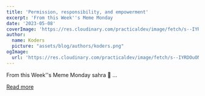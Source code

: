 ```yaml
---
title: 'Permission, responsibility, and empowerment'
excerpt: 'From this Week''s Meme Monday                                                sahra 💫         ...'
date: '2023-05-08'
coverImage: 'https://res.cloudinary.com/practicaldev/image/fetch/s--IYRDOuON--/c_imagga_scale,f_auto,fl_progressive,h_420,q_auto,w_1000/https://dev-to-uploads.s3.amazonaws.com/uploads/articles/47rkvy0zn4kbtyndp8qy.png'
author:
  name: Koders
  picture: "assets/blog/authors/koders.png"
ogImage:
  url: 'https://res.cloudinary.com/practicaldev/image/fetch/s--IYRDOuON--/c_imagga_scale,f_auto,fl_progressive,h_420,q_auto,w_1000/https://dev-to-uploads.s3.amazonaws.com/uploads/articles/47rkvy0zn4kbtyndp8qy.png'
---
```


From this Week''s Meme Monday                                                sahra 💫         ...

[Read more](https://dev.to/ben/permission-responsibility-and-empowerment-4p6p)
